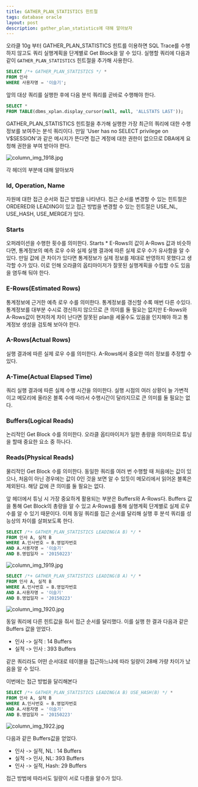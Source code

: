 ```yaml
---
title: GATHER_PLAN_STATISTICS 힌트절
tags: database oracle
layout: post
description: gather_plan_statistics에 대해 알아보자
---
```


오라클 10g 부터 GATHER_PLAN_STATISTICS 힌트를 이용하면 SQL Trace를 수행하지 않고도 쿼리 실행계획을 단계별로 Get Block을 알 수 있다. 실행할 쿼리에 다음과 같이 `GATHER_PLAN_STATISTICS` 힌트절을 추가해 사용한다.

```sql
SELECT /*+ GATHER_PLAN_STATISTICS */ *
FROM 인사
WHERE 사용자명 = '이슬기';
```

앞의 대상 쿼리를 실행한 후에 다음 분석 쿼리를 곧바로 수행해야 한다.

```sql
SELECT *
FROM TABLE(dbms_xplan.display_cursor(null, null, 'ALLSTATS LAST'));
```

GATHER_PLAN_STATISTICS 힌트절을 추가해 실행한 가장 최근의 쿼리에 대한 수행 정보를 보여주는 분석 쿼리이다. 만일 'User has no SELECT privilege on V$SESSION'과 같은 메시지가 뜬다면 접근 계정에 대한 권한이 없으므로 DBA에게 요청해 권한을 부여 받아야 한다.

![column_img_1918.jpg](https://dataonair.or.kr/publishing/img/knowledge/column_img_1918.jpg)

각 헤더의 부분에 대해 알아보자

### Id, Operation, Name

자원에 대한 접근 순서와 접근 방법을 나타낸다. 접근 순서를 변경할 수 있는 힌트절은 ORDERED와 LEADING이 있고 접근 방법을 변경할 수 있는 힌트절은 USE_NL, USE_HASH, USE_MERGE가 있다.

### Starts

오퍼레이션을 수행한 횟수를 의미한다. Starts * E-Rows의 값이 A-Rows 값과 비슷하다면, 통계정보의 예측 로우 수와 실제 실행 결과에 따른 실제 로우 수가 유사함을 알 수 있다. 만일 값에 큰 차이가 있다면 통계정보가 실제 정보를 제대로 반영하지 못했다고 생각할 수가 있다. 이로 인해 오라클의 옵티마이저가 잘못된 실행계획을 수립할 수도 있음을 염두해 둬야 한다.

### E-Rows(Estimated Rows)

통계정보에 근거한 예측 로우 수를 의미한다. 통계정보를 갱신할 수록 매번 다른 수있다. 통계정보를 대부분 수시로 갱신하지 않으므로 큰 의미를 둘 필요는 없지만 E-Rows와 A-Rows값이 현저하게 차이 난다면 잘못된 plan을 세울수도 있음을 인지해야 하고 통계정보 생성을 검토해 보아야 한다.

### A-Rows(Actual Rows)

실행 결과에 따른 실제 로우 수를 의미한다. A-Rows에서 중요한 여러 정보를 추정할 수 있다.

### A-Time(Actual Elapsed Time)

쿼리 실행 결과에 따른 실제 수행 시간을 의미한다. 실행 시점의 여러 상황이 늘 가변적이고 메모리에 올라온 블록 수에 따라서 수행시간이 달라지므로 큰 의미를 둘 필요는 없다.

### Buffers(Logical Reads)

논리적인 Get Block 수를 의미한다. 오라클 옵티마이저가 일한 총량을 의미하므로 튜닝을 할때 중요한 요소 중 하나다.

### Reads(Physical Reads)

물리적인 Get Block 수를 의미한다. 동일한 쿼리를 여러 번 수행할 때 처음에는 값이 있으나, 처음이 아닌 경우에는 값이 0인 것을 보면 알 수 있듯이 메모리에서 읽어온 블록은 제외된다. 해당 값에 큰 의미를 둘 필요는 없다.

앞 헤더에서 튜닝 시 가장 중요하게 활용되는 부분은 Buffers와 A-Rows다. Buffers 값을 통해 Get Block의 총량을 알 수 있고 A-Rows를 통해 실행계획 단계별로 실제 로우 수를 알 수 있기 때문이다. 이제 동일 쿼리를 접근 순서를 달리해 실행 후 분석 쿼리를 성능상의 차이를 살펴보도록 한다.

```sql
SELECT /*+ GATHER_PLAN_STATISTICS LEADING(A B) */ *
FROM 인사 A, 실적 B
WHERE A.인사번호 = B.영업자번호
AND A.사용자명 = '이슬기'
AND B.영업일자 = '20150223'
```

![column_img_1919.jpg](https://dataonair.or.kr/publishing/img/knowledge/column_img_1919.jpg)

```sql
SELECT /*+ GATHER_PLAN_STATISTICS LEADING(B A) */ *
FROM 인사 A, 실적 B
WHERE A.인사번호 = B.영업자번호
AND A.사용자명 = '이슬기'
AND B.영업일자 = '20150223'
```

![column_img_1920.jpg](https://dataonair.or.kr/publishing/img/knowledge/column_img_1920.jpg)

동일 쿼리에 다른 힌트값을 줘서 접근 순서를 달리했다. 이를 실행 한 결과 다음과 같은 Buffers 값을 얻었다.

- 인사 -> 실적 : 14 Buffers
- 실적 -> 인사 : 393 Buffers

같은 쿼리라도 어떤 순서대로 테이블을 접근하느냐에 따라 일량이 28배 가량 차이가 났음을 알 수 있다.

이번에는 접근 방법을 달리해본다

```sql
SELECT /*+ GATHER_PLAN_STATISTICS LEADING(A B) USE_HASH(B) */ *
FROM 인사 A, 실적 B
WHERE A.인사번호 = B.영업자번호
AND A.사용자명 = '이슬기'
AND B.영업일자 = '20150223'
```

![column_img_1922.jpg](https://dataonair.or.kr/publishing/img/knowledge/column_img_1922.jpg)

다음과 같은 Buffers값을 얻었다.

- 인사 -> 실적, NL : 14 Buffers
- 실적 -> 인사, NL: 393 Buffers
- 인사 -> 실적, Hash: 29 Buffers

접근 방법에 따라서도 일량이 서로 다름을 알수가 있다.